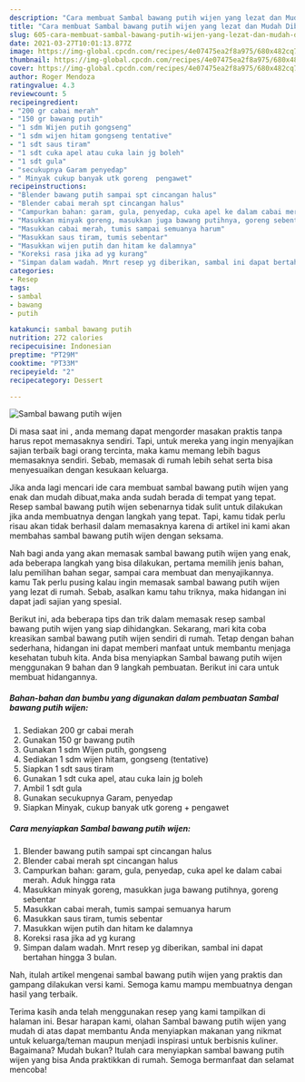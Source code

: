 ```yaml
---
description: "Cara membuat Sambal bawang putih wijen yang lezat dan Mudah Dibuat"
title: "Cara membuat Sambal bawang putih wijen yang lezat dan Mudah Dibuat"
slug: 605-cara-membuat-sambal-bawang-putih-wijen-yang-lezat-dan-mudah-dibuat
date: 2021-03-27T10:01:13.877Z
image: https://img-global.cpcdn.com/recipes/4e07475ea2f8a975/680x482cq70/sambal-bawang-putih-wijen-foto-resep-utama.jpg
thumbnail: https://img-global.cpcdn.com/recipes/4e07475ea2f8a975/680x482cq70/sambal-bawang-putih-wijen-foto-resep-utama.jpg
cover: https://img-global.cpcdn.com/recipes/4e07475ea2f8a975/680x482cq70/sambal-bawang-putih-wijen-foto-resep-utama.jpg
author: Roger Mendoza
ratingvalue: 4.3
reviewcount: 5
recipeingredient:
- "200 gr cabai merah"
- "150 gr bawang putih"
- "1 sdm Wijen putih gongseng"
- "1 sdm wijen hitam gongseng tentative"
- "1 sdt saus tiram"
- "1 sdt cuka apel atau cuka lain jg boleh"
- "1 sdt gula"
- "secukupnya Garam penyedap"
- " Minyak cukup banyak utk goreng  pengawet"
recipeinstructions:
- "Blender bawang putih sampai spt cincangan halus"
- "Blender cabai merah spt cincangan halus"
- "Campurkan bahan: garam, gula, penyedap, cuka apel ke dalam cabai merah. Aduk hingga rata"
- "Masukkan minyak goreng, masukkan juga bawang putihnya, goreng sebentar"
- "Masukkan cabai merah, tumis sampai semuanya harum"
- "Masukkan saus tiram, tumis sebentar"
- "Masukkan wijen putih dan hitam ke dalamnya"
- "Koreksi rasa jika ad yg kurang"
- "Simpan dalam wadah. Mnrt resep yg diberikan, sambal ini dapat bertahan hingga 3 bulan."
categories:
- Resep
tags:
- sambal
- bawang
- putih

katakunci: sambal bawang putih 
nutrition: 272 calories
recipecuisine: Indonesian
preptime: "PT29M"
cooktime: "PT33M"
recipeyield: "2"
recipecategory: Dessert

---
```



![Sambal bawang putih wijen](https://img-global.cpcdn.com/recipes/4e07475ea2f8a975/680x482cq70/sambal-bawang-putih-wijen-foto-resep-utama.jpg)

Di masa  saat ini , anda memang dapat mengorder masakan praktis tanpa harus repot memasaknya sendiri. Tapi, untuk mereka yang ingin menyajikan sajian terbaik bagi orang tercinta, maka kamu memang lebih bagus memasaknya sendiri. Sebab, memasak di rumah lebih sehat serta bisa menyesuaikan dengan kesukaan keluarga.

Jika anda lagi mencari ide cara membuat sambal bawang putih wijen yang enak dan mudah dibuat,maka anda sudah berada di tempat yang tepat. Resep sambal bawang putih wijen  sebenarnya tidak sulit untuk dilakukan jika anda membuatnya dengan langkah yang tepat. Tapi, kamu tidak perlu risau akan tidak berhasil dalam memasaknya 
karena di artikel ini kami akan membahas sambal bawang putih wijen dengan seksama.  



Nah bagi anda yang akan memasak sambal bawang putih wijen yang enak, ada beberapa langkah yang bisa dilakukan, pertama memilih jenis bahan, lalu pemilihan bahan segar, sampai cara membuat dan menyajikannya. kamu Tak perlu pusing kalau ingin memasak sambal bawang putih wijen yang lezat di rumah. Sebab, asalkan kamu  tahu triknya, maka hidangan ini dapat jadi sajian yang spesial.

Berikut ini, ada beberapa tips dan trik dalam memasak resep sambal bawang putih wijen yang siap dihidangkan. Sekarang, mari kita coba kreasikan sambal bawang putih wijen sendiri di rumah. Tetap dengan bahan sederhana, hidangan ini dapat memberi manfaat untuk membantu menjaga kesehatan tubuh kita. Anda bisa menyiapkan Sambal bawang putih wijen menggunakan 9 bahan dan 9 langkah pembuatan. Berikut ini cara untuk membuat hidangannya.

<!--inarticleads1-->

##### Bahan-bahan dan bumbu yang digunakan dalam pembuatan Sambal bawang putih wijen:

1. Sediakan 200 gr cabai merah
1. Gunakan 150 gr bawang putih
1. Gunakan 1 sdm Wijen putih, gongseng
1. Sediakan 1 sdm wijen hitam, gongseng (tentative)
1. Siapkan 1 sdt saus tiram
1. Gunakan 1 sdt cuka apel, atau cuka lain jg boleh
1. Ambil 1 sdt gula
1. Gunakan secukupnya Garam, penyedap
1. Siapkan  Minyak, cukup banyak utk goreng + pengawet




<!--inarticleads2-->

##### Cara menyiapkan Sambal bawang putih wijen:

1. Blender bawang putih sampai spt cincangan halus
1. Blender cabai merah spt cincangan halus
1. Campurkan bahan: garam, gula, penyedap, cuka apel ke dalam cabai merah. Aduk hingga rata
1. Masukkan minyak goreng, masukkan juga bawang putihnya, goreng sebentar
1. Masukkan cabai merah, tumis sampai semuanya harum
1. Masukkan saus tiram, tumis sebentar
1. Masukkan wijen putih dan hitam ke dalamnya
1. Koreksi rasa jika ad yg kurang
1. Simpan dalam wadah. Mnrt resep yg diberikan, sambal ini dapat bertahan hingga 3 bulan.




Nah, itulah artikel mengenai  sambal bawang putih wijen  yang praktis dan gampang dilakukan versi kami. Semoga kamu mampu membuatnya dengan hasil yang terbaik. 

Terima kasih anda telah menggunakan resep yang kami tampilkan di halaman ini. Besar harapan kami, olahan  Sambal bawang putih wijen yang mudah di atas dapat membantu Anda menyiapkan makanan yang nikmat untuk keluarga/teman maupun menjadi inspirasi untuk berbisnis kuliner. Bagaimana? Mudah bukan? Itulah cara menyiapkan sambal bawang putih wijen yang bisa Anda praktikkan di rumah. Semoga bermanfaat dan selamat mencoba!

